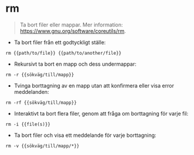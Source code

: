 # rm

> Ta bort filer eller mappar.
> Mer information: <https://www.gnu.org/software/coreutils/rm>.

- Ta bort filer från ett godtyckligt ställe:

`rm {{path/to/file}} {{path/to/another/file}}`

- Rekursivt ta bort en mapp och dess undermappar:

`rm -r {{sökväg/till/mapp}}`

- Tvinga borttagning av en mapp utan att konfirmera eller visa error meddelanden:

`rm -rf {{sökväg/till/mapp}}`

- Interaktivt ta bort flera filer, genom att fråga om borttagning för varje fil:

`rm -i {{file(s)}}`

- Ta bort filer och visa ett meddelande för varje borttagning:

`rm -v {{sökväg/till/mapp/*}}`
